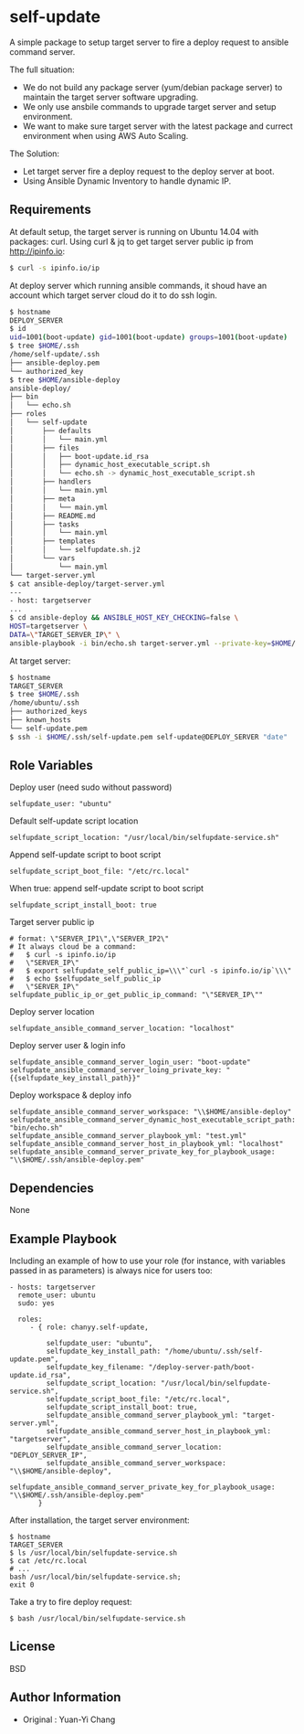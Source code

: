 self-update
=========

A simple package to setup target server to fire a deploy request to ansible command server.

The full situation:
- We do not build any package server (yum/debian package server) to maintain the target server software upgrading. 
- We only use ansbile commands to upgrade target server and setup environment.
- We want to make sure target server with the latest package and currect environment when using AWS Auto Scaling.

The Solution:
- Let target server fire a deploy request to the deploy server at boot.
- Using Ansible Dynamic Inventory to handle dynamic IP.

Requirements
------------

At default setup, the target server is running on Ubuntu 14.04 with packages: curl. Using curl & jq to get target server public ip from http://ipinfo.io: 

```bash
$ curl -s ipinfo.io/ip
```

At deploy server which running ansible commands, it shoud have an account which target server cloud do it to do ssh login.

```bash
$ hostname
DEPLOY_SERVER
$ id
uid=1001(boot-update) gid=1001(boot-update) groups=1001(boot-update)
$ tree $HOME/.ssh
/home/self-update/.ssh
├── ansible-deploy.pem
└── authorized_key
$ tree $HOME/ansible-deploy
ansible-deploy/
├── bin
│   └── echo.sh
├── roles
│   └── self-update
│       ├── defaults
│       │   └── main.yml
│       ├── files
│       │   ├── boot-update.id_rsa
│       │   ├── dynamic_host_executable_script.sh
│       │   └── echo.sh -> dynamic_host_executable_script.sh
│       ├── handlers
│       │   └── main.yml
│       ├── meta
│       │   └── main.yml
│       ├── README.md
│       ├── tasks
│       │   └── main.yml
│       ├── templates
│       │   └── selfupdate.sh.j2
│       └── vars
│           └── main.yml
└── target-server.yml
$ cat ansible-deploy/target-server.yml
---
- host: targetserver
...
$ cd ansible-deploy && ANSIBLE_HOST_KEY_CHECKING=false \
HOST=targetserver \
DATA=\"TARGET_SERVER_IP\" \
ansible-playbook -i bin/echo.sh target-server.yml --private-key=$HOME/.ssh/ansible-deploy.pem
```

At target server:

```bash
$ hostname
TARGET_SERVER
$ tree $HOME/.ssh
/home/ubuntu/.ssh
├── authorized_keys
├── known_hosts
└── self-update.pem
$ ssh -i $HOME/.ssh/self-update.pem self-update@DEPLOY_SERVER "date"
```

Role Variables
--------------

Deploy user (need sudo without password)
```
selfupdate_user: "ubuntu"
```

Default self-update script location
```
selfupdate_script_location: "/usr/local/bin/selfupdate-service.sh"
```

Append self-update script to boot script
```
selfupdate_script_boot_file: "/etc/rc.local"
```

When true: append self-update script to boot script
```
selfupdate_script_install_boot: true
```

Target server public ip
```
# format: \"SERVER_IP1\",\"SERVER_IP2\"
# It always cloud be a command: 
#   $ curl -s ipinfo.io/ip
#   \"SERVER_IP\"
#   $ export selfupdate_self_public_ip=\\\"`curl -s ipinfo.io/ip`\\\"
#   $ echo $selfupdate_self_public_ip
#   \"SERVER_IP\"
selfupdate_public_ip_or_get_public_ip_command: "\"SERVER_IP\""
```

Deploy server location
```
selfupdate_ansible_command_server_location: "localhost"
```
Deploy server user & login info
```
selfupdate_ansible_command_server_login_user: "boot-update"
selfupdate_ansible_command_server_loing_private_key: "{{selfupdate_key_install_path}}"
```
Deploy workspace & deploy info
```
selfupdate_ansible_command_server_workspace: "\\$HOME/ansible-deploy"
selfupdate_ansible_command_server_dynamic_host_executable_script_path: "bin/echo.sh"
selfupdate_ansible_command_server_playbook_yml: "test.yml"
selfupdate_ansible_command_server_host_in_playbook_yml: "localhost"
selfupdate_ansible_command_server_private_key_for_playbook_usage: "\\$HOME/.ssh/ansible-deploy.pem"
```

Dependencies
------------

None

Example Playbook
----------------

Including an example of how to use your role (for instance, with variables passed in as parameters) is always nice for users too:

    - hosts: targetserver
      remote_user: ubuntu
      sudo: yes

      roles:
         - { role: chanyy.self-update,

             selfupdate_user: "ubuntu",
             selfupdate_key_install_path: "/home/ubuntu/.ssh/self-update.pem",
             selfupdate_key_filename: "/deploy-server-path/boot-update.id_rsa",
             selfupdate_script_location: "/usr/local/bin/selfupdate-service.sh",
             selfupdate_script_boot_file: "/etc/rc.local",
             selfupdate_script_install_boot: true,
             selfupdate_ansible_command_server_playbook_yml: "target-server.yml", 
             selfupdate_ansible_command_server_host_in_playbook_yml: "targetserver",
             selfupdate_ansible_command_server_location: "DEPLOY_SERVER_IP",
             selfupdate_ansible_command_server_workspace: "\\$HOME/ansible-deploy",
             selfupdate_ansible_command_server_private_key_for_playbook_usage: "\\$HOME/.ssh/ansible-deploy.pem"
           }

After installation, the target server environment:
```
$ hostname
TARGET_SERVER
$ ls /usr/local/bin/selfupdate-service.sh
$ cat /etc/rc.local
# ...
bash /usr/local/bin/selfupdate-service.sh;
exit 0
```

Take a try to fire deploy request:
```
$ bash /usr/local/bin/selfupdate-service.sh
```

License
-------

BSD

Author Information
------------------

- Original : Yuan-Yi Chang

